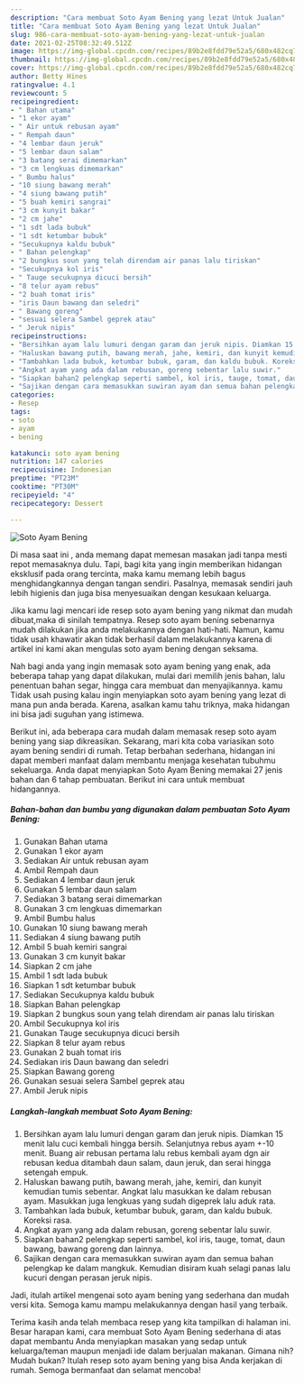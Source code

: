 ```yaml
---
description: "Cara membuat Soto Ayam Bening yang lezat Untuk Jualan"
title: "Cara membuat Soto Ayam Bening yang lezat Untuk Jualan"
slug: 986-cara-membuat-soto-ayam-bening-yang-lezat-untuk-jualan
date: 2021-02-25T08:32:49.512Z
image: https://img-global.cpcdn.com/recipes/89b2e8fdd79e52a5/680x482cq70/soto-ayam-bening-foto-resep-utama.jpg
thumbnail: https://img-global.cpcdn.com/recipes/89b2e8fdd79e52a5/680x482cq70/soto-ayam-bening-foto-resep-utama.jpg
cover: https://img-global.cpcdn.com/recipes/89b2e8fdd79e52a5/680x482cq70/soto-ayam-bening-foto-resep-utama.jpg
author: Betty Hines
ratingvalue: 4.1
reviewcount: 5
recipeingredient:
- " Bahan utama"
- "1 ekor ayam"
- " Air untuk rebusan ayam"
- " Rempah daun"
- "4 lembar daun jeruk"
- "5 lembar daun salam"
- "3 batang serai dimemarkan"
- "3 cm lengkuas dimemarkan"
- " Bumbu halus"
- "10 siung bawang merah"
- "4 siung bawang putih"
- "5 buah kemiri sangrai"
- "3 cm kunyit bakar"
- "2 cm jahe"
- "1 sdt lada bubuk"
- "1 sdt ketumbar bubuk"
- "Secukupnya kaldu bubuk"
- " Bahan pelengkap"
- "2 bungkus soun yang telah direndam air panas lalu tiriskan"
- "Secukupnya kol iris"
- " Tauge secukupnya dicuci bersih"
- "8 telur ayam rebus"
- "2 buah tomat iris"
- "iris Daun bawang dan seledri"
- " Bawang goreng"
- "sesuai selera Sambel geprek atau"
- " Jeruk nipis"
recipeinstructions:
- "Bersihkan ayam lalu lumuri dengan garam dan jeruk nipis. Diamkan 15 menit lalu cuci kembali hingga bersih. Selanjutnya rebus ayam +-10 menit. Buang air rebusan pertama lalu rebus kembali ayam dgn air rebusan kedua ditambah daun salam, daun jeruk, dan serai hingga setengah empuk."
- "Haluskan bawang putih, bawang merah, jahe, kemiri, dan kunyit kemudian tumis sebentar. Angkat lalu masukkan ke dalam rebusan ayam. Masukkan juga lengkuas yang sudah digeprek lalu aduk rata."
- "Tambahkan lada bubuk, ketumbar bubuk, garam, dan kaldu bubuk. Koreksi rasa."
- "Angkat ayam yang ada dalam rebusan, goreng sebentar lalu suwir."
- "Siapkan bahan2 pelengkap seperti sambel, kol iris, tauge, tomat, daun bawang, bawang goreng dan lainnya."
- "Sajikan dengan cara memasukkan suwiran ayam dan semua bahan pelengkap ke dalam mangkuk. Kemudian disiram kuah selagi panas lalu kucuri dengan perasan jeruk nipis."
categories:
- Resep
tags:
- soto
- ayam
- bening

katakunci: soto ayam bening 
nutrition: 147 calories
recipecuisine: Indonesian
preptime: "PT23M"
cooktime: "PT30M"
recipeyield: "4"
recipecategory: Dessert

---
```



![Soto Ayam Bening](https://img-global.cpcdn.com/recipes/89b2e8fdd79e52a5/680x482cq70/soto-ayam-bening-foto-resep-utama.jpg)

Di masa  saat ini , anda memang dapat memesan masakan jadi tanpa mesti repot memasaknya dulu. Tapi, bagi kita yang ingin memberikan hidangan eksklusif pada orang tercinta, maka kamu memang lebih bagus menghidangkannya dengan tangan sendiri. Pasalnya, memasak sendiri jauh lebih higienis dan juga bisa menyesuaikan dengan kesukaan keluarga.

Jika kamu lagi mencari ide resep soto ayam bening yang nikmat dan mudah dibuat,maka di sinilah tempatnya. Resep soto ayam bening  sebenarnya mudah dilakukan jika anda melakukannya dengan hati-hati. Namun, kamu tidak usah khawatir akan tidak berhasil dalam melakukannya 
karena di artikel ini kami akan mengulas soto ayam bening dengan seksama.  



Nah bagi anda yang ingin memasak soto ayam bening yang enak, ada beberapa tahap yang dapat dilakukan, mulai dari memilih jenis bahan, lalu penentuan bahan segar, hingga cara membuat dan menyajikannya. kamu Tidak usah pusing kalau ingin menyiapkan soto ayam bening yang lezat di mana pun anda berada. Karena, asalkan kamu  tahu triknya, maka hidangan ini bisa jadi suguhan yang istimewa.

Berikut ini, ada beberapa cara mudah dalam memasak resep soto ayam bening yang siap dikreasikan. Sekarang, mari kita coba variasikan soto ayam bening sendiri di rumah. Tetap berbahan sederhana, hidangan ini dapat memberi manfaat dalam membantu menjaga kesehatan tubuhmu sekeluarga. Anda dapat menyiapkan Soto Ayam Bening memakai 27 jenis bahan dan 6 tahap pembuatan. Berikut ini cara untuk membuat hidangannya.

<!--inarticleads1-->

##### Bahan-bahan dan bumbu yang digunakan dalam pembuatan Soto Ayam Bening:

1. Gunakan  Bahan utama
1. Gunakan 1 ekor ayam
1. Sediakan  Air untuk rebusan ayam
1. Ambil  Rempah daun
1. Sediakan 4 lembar daun jeruk
1. Gunakan 5 lembar daun salam
1. Sediakan 3 batang serai dimemarkan
1. Gunakan 3 cm lengkuas dimemarkan
1. Ambil  Bumbu halus
1. Gunakan 10 siung bawang merah
1. Sediakan 4 siung bawang putih
1. Ambil 5 buah kemiri sangrai
1. Gunakan 3 cm kunyit bakar
1. Siapkan 2 cm jahe
1. Ambil 1 sdt lada bubuk
1. Siapkan 1 sdt ketumbar bubuk
1. Sediakan Secukupnya kaldu bubuk
1. Siapkan  Bahan pelengkap
1. Siapkan 2 bungkus soun yang telah direndam air panas lalu tiriskan
1. Ambil Secukupnya kol iris
1. Gunakan  Tauge secukupnya dicuci bersih
1. Siapkan 8 telur ayam rebus
1. Gunakan 2 buah tomat iris
1. Sediakan iris Daun bawang dan seledri
1. Siapkan  Bawang goreng
1. Gunakan sesuai selera Sambel geprek atau
1. Ambil  Jeruk nipis




<!--inarticleads2-->

##### Langkah-langkah membuat Soto Ayam Bening:

1. Bersihkan ayam lalu lumuri dengan garam dan jeruk nipis. Diamkan 15 menit lalu cuci kembali hingga bersih. Selanjutnya rebus ayam +-10 menit. Buang air rebusan pertama lalu rebus kembali ayam dgn air rebusan kedua ditambah daun salam, daun jeruk, dan serai hingga setengah empuk.
1. Haluskan bawang putih, bawang merah, jahe, kemiri, dan kunyit kemudian tumis sebentar. Angkat lalu masukkan ke dalam rebusan ayam. Masukkan juga lengkuas yang sudah digeprek lalu aduk rata.
1. Tambahkan lada bubuk, ketumbar bubuk, garam, dan kaldu bubuk. Koreksi rasa.
1. Angkat ayam yang ada dalam rebusan, goreng sebentar lalu suwir.
1. Siapkan bahan2 pelengkap seperti sambel, kol iris, tauge, tomat, daun bawang, bawang goreng dan lainnya.
1. Sajikan dengan cara memasukkan suwiran ayam dan semua bahan pelengkap ke dalam mangkuk. Kemudian disiram kuah selagi panas lalu kucuri dengan perasan jeruk nipis.




Jadi, itulah artikel mengenai  soto ayam bening  yang sederhana dan mudah versi kita. Semoga kamu mampu melakukannya dengan hasil yang terbaik. 

Terima kasih anda telah membaca resep yang kita tampilkan di halaman ini. Besar harapan kami, cara membuat  Soto Ayam Bening sederhana di atas dapat membantu Anda menyiapkan masakan yang sedap untuk keluarga/teman maupun menjadi ide dalam berjualan makanan. Gimana nih? Mudah bukan? Itulah resep soto ayam bening yang bisa Anda kerjakan di rumah. Semoga bermanfaat dan selamat mencoba!


